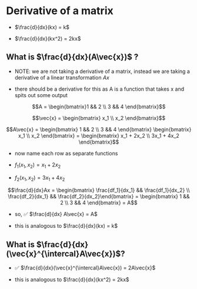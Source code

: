 # Derivative of a matrix

* $\frac{d}{dx}(kx) = k$

* $\frac{d}{dx}(kx^2) = 2kx$

## What is $\frac{d}{dx}(A\vec{x})$ ?

* NOTE: we are not taking a derivative of a matrix, instead we are taking a derivative of a linear transformation $Ax$

* there should be a derivative for this as A is a function that takes x and spits out some output

$$A = \begin{bmatrix}1 && 2 \\ 
3 && 4 \end{bmatrix}$$

$$\vec{x} = \begin{bmatrix} x_1 \\ 
x_2 \end{bmatrix}$$

$$A\vec{x} = \begin{bmatrix} 1 && 2 \\ 
3 && 4 \end{bmatrix} \begin{bmatrix} x_1 \\ 
x_2 \end{bmatrix} = \begin{bmatrix} x_1 + 2x_2 \\ 
3x_1 + 4x_2 \end{bmatrix}$$

* now name each row as separate functions

* $f_1(x_1, x_2) = x_1 + 2x_2$

* $f_2(x_1, x_2) = 3x_1 + 4x_2$

$$\frac{d}{dx}Ax = \begin{bmatrix} \frac{df_1}{dx_1} && \frac{df_1}{dx_2} \\ \frac{df_2}{dx_1} && \frac{df_2}{dx_2}\end{bmatrix}  = \begin{bmatrix} 1 && 2 \\ 3 && 4 \end{bmatrix} = A$$

* so, ✅ $\frac{d}{dx} A\vec{x} = A$

* this is analogous to $\frac{d}{dx}(kx) = k$

## What is $\frac{d}{dx}(\vec{x}^{\intercal}A\vec{x})$?

* ✅ $\frac{d}{dx}(\vec{x}^{\intercal}A\vec{x}) = 2A\vec{x}$

* this is analogous to $\frac{d}{dx}(kx^2) = 2kx$